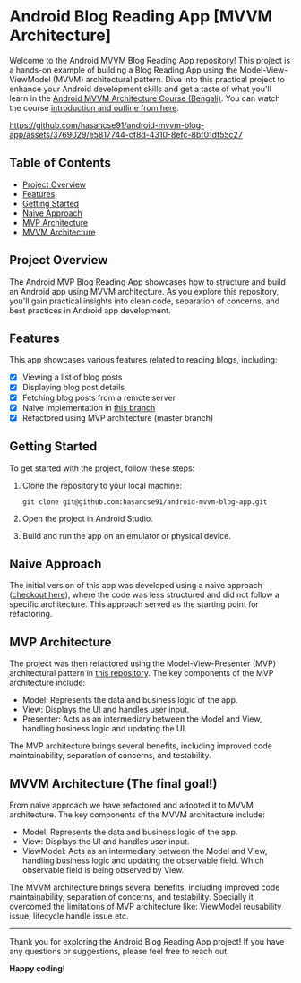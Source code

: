 # Android Blog Reading App [MVVM Architecture]

Welcome to the Android MVVM Blog Reading App repository! This project is a hands-on example of building a Blog Reading App using the Model-View-ViewModel (MVVM) architectural pattern. Dive into this practical project to enhance your Android development skills and get a taste of what you'll learn in the [Android MVVM Architecture Course (Bengali)](http://learning.megaminds.technology/courses/android-mvvm-architecture/details). You can watch the course [introduction and outline from here](https://youtu.be/2oSJi-pwY2s?si=wVsXq2RkMqykL-Vd).


https://github.com/hasancse91/android-mvvm-blog-app/assets/3769029/e5817744-cf8d-4310-8efc-8bf01df55c27


## Table of Contents

- [Project Overview](#project-overview)
- [Features](#features)
- [Getting Started](#getting-started)
- [Naive Approach](#naive-approach)
- [MVP Architecture](#mvp-architecture)
- [MVVM Architecture](#mvvm-architecture-the-final-goal)

## Project Overview

The Android MVP Blog Reading App showcases how to structure and build an Android app using MVVM architecture. As you explore this repository, you'll gain practical insights into clean code, separation of concerns, and best practices in Android app development.

## Features

This app showcases various features related to reading blogs, including:

- [x] Viewing a list of blog posts
- [x] Displaying blog post details
- [x] Fetching blog posts from a remote server
- [x] Naive implementation in [this branch](https://github.com/hasancse91/android-mvp-blog-app/tree/naive-approach)
- [x] Refactored using MVP architecture (master branch)

## Getting Started

To get started with the project, follow these steps:

1. Clone the repository to your local machine:
   ```shell
   git clone git@github.com:hasancse91/android-mvvm-blog-app.git
   ```

2. Open the project in Android Studio.

3. Build and run the app on an emulator or physical device.

## Naive Approach

The initial version of this app was developed using a naive approach ([checkout here](https://github.com/hasancse91/android-mvvm-blog-app/tree/naive-approach)), where the code was less structured and did not follow a specific architecture. This approach served as the starting point for refactoring.

## MVP Architecture

The project was then refactored using the Model-View-Presenter (MVP) architectural pattern in [this repository](https://github.com/hasancse91/android-mvp-blog-app). The key components of the MVP architecture include:

- Model: Represents the data and business logic of the app.
- View: Displays the UI and handles user input.
- Presenter: Acts as an intermediary between the Model and View, handling business logic and updating the UI.

The MVP architecture brings several benefits, including improved code maintainability, separation of concerns, and testability.

## MVVM Architecture (The final goal!)

From naive approach we have refactored and adopted it to MVVM architecture. The key components of the MVVM architecture include:

- Model: Represents the data and business logic of the app.
- View: Displays the UI and handles user input.
- ViewModel: Acts as an intermediary between the Model and View, handling business logic and updating the observable field. Which observable field is being observed by View.

The MVVM architecture brings several benefits, including improved code maintainability, separation of concerns, and testability. Specially it overcomed the limitations of MVP architecture like: ViewModel reusability issue, lifecycle handle issue etc.

---

Thank you for exploring the Android Blog Reading App project! If you have any questions or suggestions, please feel free to reach out.

**Happy coding!**
